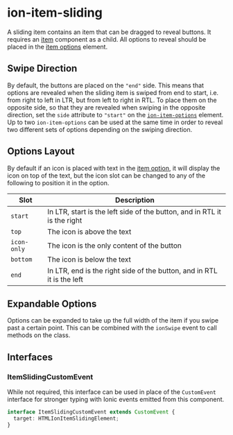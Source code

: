 # ion-item-sliding

A sliding item contains an item that can be dragged to reveal buttons. It requires an [item](../item) component as a child. All options to reveal should be placed in the [item options](../item-options) element.


## Swipe Direction

By default, the buttons are placed on the `"end"` side. This means that options are revealed when the sliding item is swiped from end to start, i.e. from right to left in LTR, but from left to right in RTL. To place them on the opposite side, so that they are revealed when swiping in the opposite direction, set the `side` attribute to `"start"` on the [`ion-item-options`](../item-options) element. Up to two `ion-item-options` can be used at the same time in order to reveal two different sets of options depending on the swiping direction.


## Options Layout

By default if an icon is placed with text in the [item option](../item-option), it will display the icon on top of the text, but the icon slot can be changed to any of the following to position it in the option.

| Slot        | Description                                                              |
| ----------- | ------------------------------------------------------------------------ |
| `start`     | In LTR, start is the left side of the button, and in RTL it is the right |
| `top`       | The icon is above the text                                               |
| `icon-only` | The icon is the only content of the button                               |
| `bottom`    | The icon is below the text                                               |
| `end`       | In LTR, end is the right side of the button, and in RTL it is the left   |


## Expandable Options

Options can be expanded to take up the full width of the item if you swipe past a certain point. This can be combined with the `ionSwipe` event to call methods on the class.

## Interfaces

### ItemSlidingCustomEvent

While not required, this interface can be used in place of the `CustomEvent` interface for stronger typing with Ionic events emitted from this component.

```typescript
interface ItemSlidingCustomEvent extends CustomEvent {
  target: HTMLIonItemSlidingElement;
}
```

